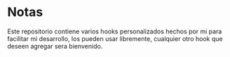# Notas

Este repositorio  contiene varios hooks personalizados hechos por mi para facilitar mi desarrollo, los pueden usar libremente, cualquier otro hook que deseen agregar sera bienvenido.
